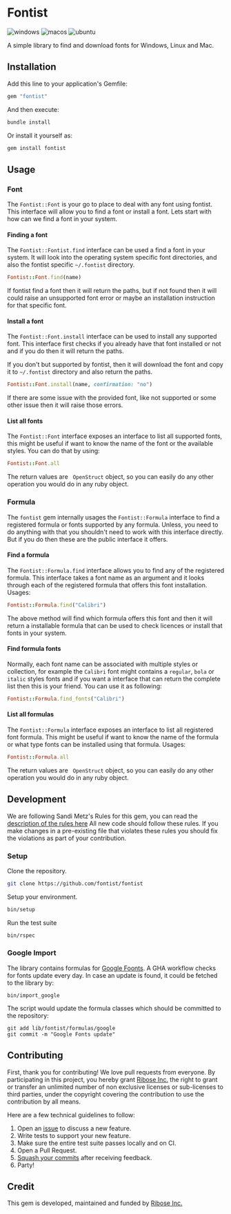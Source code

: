 # Fontist

![windows](https://github.com/fontist/fontist/workflows/windows/badge.svg)
![macos](https://github.com/fontist/fontist/workflows/macos/badge.svg)
![ubuntu](https://github.com/fontist/fontist/workflows/ubuntu/badge.svg)

A simple library to find and download fonts for Windows, Linux and Mac.

## Installation

Add this line to your application's Gemfile:

```ruby
gem "fontist"
```

And then execute:

```sh
bundle install
```

Or install it yourself as:

```sh
gem install fontist
```

## Usage

### Font

The `Fontist::Font` is your go to place to deal with any font using fontist. This
interface will allow you to find a font or install a font. Lets start with how
can we find a font in your system.

#### Finding a font

The `Fontist::Fontist.find` interface can be used a find a font in your system.
It will look into the operating system specific font directories, and also the
fontist specific `~/.fontist` directory.

```ruby
Fontist::Font.find(name)
```

If fontist find a font then it will return the paths, but if not found then it
will could raise an unsupported font error or maybe an installation instruction
for that specific font.

#### Install a font

The `Fontist::Font.install` interface can be used to install any supported font.
This interface first checks if you already have that font installed or not and
if you do then it will return the paths.

If you don't but supported by fontist, then it will download the font and copy
it to `~/.fontist` directory and also return the paths.

```ruby
Fontist::Font.install(name, confirmation: "no")
```

If there are some issue with the provided font, like not supported or some other
issue then it will raise those errors.

#### List all fonts

The `Fontist::Font` interface exposes an interface to list all supported fonts,
this might be useful if want to know the name of the font or the available
styles. You can do that by using:

```ruby
Fontist::Font.all
```

The return values are ` OpenStruct` object, so you can easily do any other
operation you would do in any ruby object.

### Formula

The `fontist` gem internally usages the `Fontist::Formula` interface to find a
registered formula or fonts supported by any formula. Unless, you need to do
anything with that you shouldn't need to work with this interface directly. But
if you do then these are the public interface it offers.

#### Find a formula

The `Fontist::Formula.find` interface allows you to find any of the registered
formula. This interface takes a font name as an argument and it looks through
each of the registered formula that offers this font installation. Usages:

```ruby
Fontist::Formula.find("Calibri")
```

The above method will find which formula offers this font and then it will
return a installable formula that can be used to check licences or install that
fonts in your system.

#### Find formula fonts

Normally, each font name can be associated with multiple styles or collection, for
example the `Calibri` font might contains a `regular`, `bola` or `italic` styles
fonts and if you want a interface that can return the complete list then this is
your friend. You can use it as following:

```ruby
Fontist::Formula.find_fonts("Calibri")
```


#### List all formulas

The `Fontist::Formula` interface exposes an interface to list all registered
font formula. This might be useful if want to know the name of the formula or
what type fonts can be installed using that formula. Usages:

```ruby
Fontist::Formula.all
```

The return values are ` OpenStruct` object, so you can easily do any other
operation you would do in any ruby object.


## Development

We are following Sandi Metz's Rules for this gem, you can read the
[description of the rules here][sandi-metz] All new code should follow these
rules. If you make changes in a pre-existing file that violates these rules you
should fix the violations as part of your contribution.

### Setup

Clone the repository.

```sh
git clone https://github.com/fontist/fontist
```

Setup your environment.

```sh
bin/setup
```

Run the test suite

```sh
bin/rspec
```

### Google Import

The library contains formulas for [Google Foonts][google-fonts]. A GHA workflow
checks for fonts update every day. In case an update is found, it could be
fetched to the library by:

```
bin/import_google
```

The script would update the formula classes which should be committed to the
repository:

```
git add lib/fontist/formulas/google
git commit -m "Google Fonts update"
```

## Contributing

First, thank you for contributing! We love pull requests from everyone. By
participating in this project, you hereby grant [Ribose Inc.][riboseinc] the
right to grant or transfer an unlimited number of non exclusive licenses or
sub-licenses to third parties, under the copyright covering the contribution
to use the contribution by all means.

Here are a few technical guidelines to follow:

1. Open an [issue][issues] to discuss a new feature.
1. Write tests to support your new feature.
1. Make sure the entire test suite passes locally and on CI.
1. Open a Pull Request.
1. [Squash your commits][squash] after receiving feedback.
1. Party!


## Credit

This gem is developed, maintained and funded by [Ribose Inc.][riboseinc]

[riboseinc]: https://www.ribose.com
[issues]: https://github.com/fontist/fontist/issues
[squash]: https://github.com/thoughtbot/guides/tree/master/protocol/git#write-a-feature
[sandi-metz]: http://robots.thoughtbot.com/post/50655960596/sandi-metz-rules-for-developers
[google-fonts]: https://fonts.google.com
